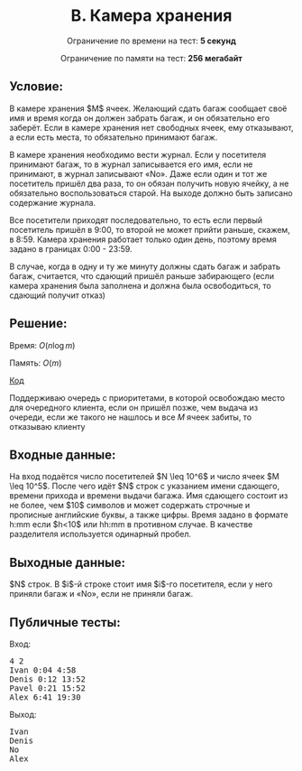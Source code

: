<center><h1>B. Камера хранения</h1></center>
    
<p><center>Ограничение по времени на тест: <b>5 секунд</b></center></p>

<p><center>Ограничение по памяти на тест: <b>256 мегабайт</b></center></p>

<h2>Условие:</h2>

<div><p>В камере хранения $M$ ячеек. Желающий сдать багаж сообщает своё имя и время когда он должен забрать багаж, и он обязательно его заберёт. Если в камере хранения нет свободных ячеек, ему отказывают, а если есть места, то обязательно принимают багаж. </p><p>В камере хранения необходимо вести журнал. Если у посетителя принимают багаж, то в журнал записывается его имя, если не принимают, в журнал записывают «No». Даже если один и тот же посетитель пришёл два раза, то он обязан получить новую ячейку, а не обязательно воспользоваться старой. На выходе должно быть записано содержание журнала. </p><p>Все посетители приходят последовательно, то есть если первый посетитель пришёл в 9:00, то второй не может прийти раньше, скажем, в 8:59. Камера хранения работает только один день, поэтому время задано в границах 0:00 - 23:59.</p><p>В случае, когда в одну и ту же минуту должны сдать багаж и забрать багаж, считается, что сдающий пришёл раньше забирающего (если камера хранения была заполнена и должна была освободиться, то сдающий получит отказ)</p></div>

<h2>Решение:</h2>

Время: $O(n\log m)$

Память: $O(m)$

[Код](solution.cpp)

Поддерживаю очередь с приоритетами, в которой освобождаю место для очередного клиента, если он пришёл позже, чем выдача из очереди, если же такого не нашлось и все $M$ ячеек забиты, то отказываю клиенту

<h2>Входные данные:</h2>

<p>На вход подаётся число посетителей $N \leq 10^6$ и число ячеек $M \leq 10^5$. После чего идёт $N$ строк с указанием имени сдающего, времени прихода и времени выдачи багажа. Имя сдающего состоит из не более, чем $10$ символов и может содержать строчные и прописные английские буквы, а также цифры. Время задано в формате h:mm если $h&lt;10$ или hh:mm в противном случае. В качестве разделителя используется одинарный пробел.</p>

<h2>Выходные данные:</h2>

<p>$N$ строк. В $i$-й строке стоит имя $i$-го посетителя, если у него приняли багаж и «No», если не приняли багаж. </p>

<h2>Публичные тесты:</h2>

Вход:

<pre>
4 2
Ivan 0:04 4:58
Denis 0:12 13:52
Pavel 0:21 15:52
Alex 6:41 19:30
</pre>

Выход:

<pre>
Ivan
Denis
No
Alex
</pre>